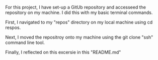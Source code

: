 For this project, I have set-up a GitUb repository and accesseed the repository on my machine. I did this with my basic terminal commands. 

First, I navigated to my "repos" directory on my local machine using cd respos. 

Next, I moved the repositroy onto my machine using the git clone "ssh" command line tool. 

Finally, I reflected on this excersie in this "README.md" 